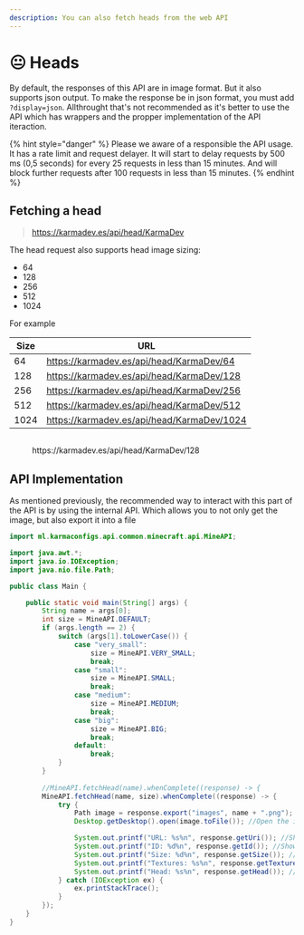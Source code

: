 ```yaml
---
description: You can also fetch heads from the web API
---
```


# 😐 Heads

By default, the responses of this API are in image format. But it also supports json output. To make the response be in json format, you must add `?display=json`. Allthrought that's not recommended as it's better to use the API which has wrappers and the propper implementation of the API iteraction.

{% hint style="danger" %}
Please we aware of a responsible the API usage. It has a rate limit and request delayer. It will start to delay requests by 500 ms (0,5 seconds) for every 25 requests in less than 15 minutes. And will block further requests after 100 requests in less than 15 minutes.
{% endhint %}

## Fetching a head

> https://karmadev.es/api/head/KarmaDev

The head request also supports head image sizing:

* 64
* 128
* 256
* 512
* 1024

For example

| Size | URL                                        |
| ---- | ------------------------------------------ |
| 64   | https://karmadev.es/api/head/KarmaDev/64   |
| 128  | https://karmadev.es/api/head/KarmaDev/128  |
| 256  | https://karmadev.es/api/head/KarmaDev/256  |
| 512  | https://karmadev.es/api/head/KarmaDev/512  |
| 1024 | https://karmadev.es/api/head/KarmaDev/1024 |

<figure><img src="https://karmadev.es/api/head/KarmaDev/128" alt=""><figcaption><p>https://karmadev.es/api/head/KarmaDev/128</p></figcaption></figure>

## API Implementation

As mentioned previously, the recommended way to interact with this part of the API is by using the internal API. Which allows you to not only get the image, but also export it into a file

```java
import ml.karmaconfigs.api.common.minecraft.api.MineAPI;

import java.awt.*;
import java.io.IOException;
import java.nio.file.Path;

public class Main {

    public static void main(String[] args) {
        String name = args[0];
        int size = MineAPI.DEFAULT;
        if (args.length == 2) {
            switch (args[1].toLowerCase()) {
                case "very_small":
                    size = MineAPI.VERY_SMALL;
                    break;
                case "small":
                    size = MineAPI.SMALL;
                    break;
                case "medium":
                    size = MineAPI.MEDIUM;
                    break;
                case "big":
                    size = MineAPI.BIG;
                    break;
                default:
                    break;
            }
        }
        
        //MineAPI.fetchHead(name).whenComplete((response) -> {
        MineAPI.fetchHead(name, size).whenComplete((response) -> {
            try {
                Path image = response.export("images", name + ".png"); //Export the image into a file "<player>.png"
                Desktop.getDesktop().open(image.toFile()); //Open the image

                System.out.printf("URL: %s%n", response.getUri()); //Show the image URL
                System.out.printf("ID: %d%n", response.getId()); //Show the head ID
                System.out.printf("Size: %d%n", response.getSize()); //Show the head size
                System.out.printf("Textures: %s%n", response.getTexture()); //Show the head textures
                System.out.printf("Head: %s%n", response.getHead()); //Show the head image base64
            } catch (IOException ex) {
                ex.printStackTrace();
            }
        });
    }
}
```
